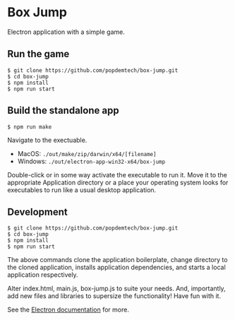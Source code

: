 # Box Jump

Electron application with a simple game.

## Run the game

```
$ git clone https://github.com/popdemtech/box-jump.git
$ cd box-jump
$ npm install
$ npm run start
```

## Build the standalone app

```
$ npm run make
```

Navigate to the exectuable.
* MacOS: `./out/make/zip/darwin/x64/[filename]`
* Windows: `./out/electron-app-win32-x64/box-jump`

Double-click or in some way activate the executable to run it. Move it to the appropriate Application directory or a place your operating system looks for executables to run like a usual desktop application.

## Development

```
$ git clone https://github.com/popdemtech/box-jump.git
$ cd box-jump
$ npm install
$ npm run start
```

The above commands clone the application boilerplate, change directory to the cloned application, installs application dependencies, and starts a local application respectively.

Alter index.html, main.js, box-jump.js to suite your needs. And, importantly, add new files and libraries to supersize the functionality! Have fun with it.

See the [Electron documentation](https://www.electronjs.org/docs/latest/tutorial/examples) for more.
